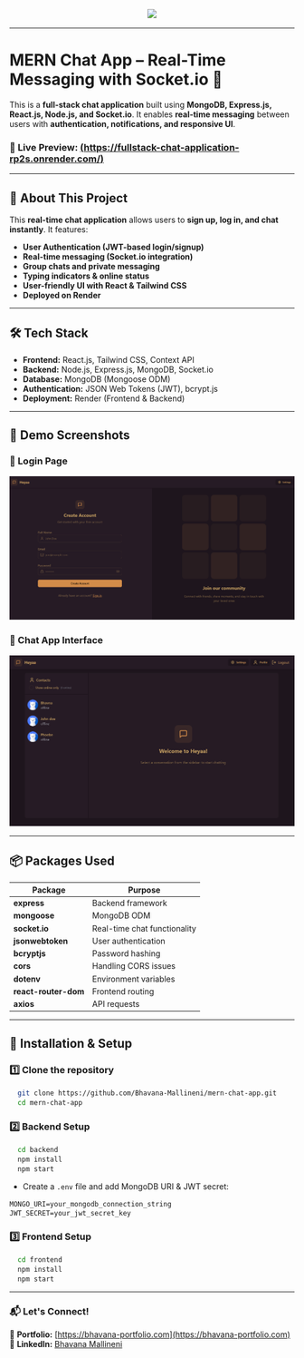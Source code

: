 <p align="center" width="100%">
    <img height="100" src="https://github.com/Bhavana-Mallineni/your-logo.svg">
</p>

---

# **MERN Chat App – Real-Time Messaging with Socket.io 🚀**

This is a **full-stack chat application** built using **MongoDB, Express.js, React.js, Node.js, and Socket.io**. It enables **real-time messaging** between users with **authentication, notifications, and responsive UI**.

### **🔗 Live Preview:** [(https://fullstack-chat-application-rp2s.onrender.com/)]((https://fullstack-chat-application-rp2s.onrender.com/))

---

## **📌 About This Project**
This **real-time chat application** allows users to **sign up, log in, and chat instantly**. It features:
- **User Authentication (JWT-based login/signup)**
- **Real-time messaging (Socket.io integration)**
- **Group chats and private messaging**
- **Typing indicators & online status**
- **User-friendly UI with React & Tailwind CSS**
- **Deployed on Render**

---

## **🛠 Tech Stack**
- **Frontend:** React.js, Tailwind CSS, Context API
- **Backend:** Node.js, Express.js, MongoDB, Socket.io
- **Database:** MongoDB (Mongoose ODM)
- **Authentication:** JSON Web Tokens (JWT), bcrypt.js
- **Deployment:** Render (Frontend & Backend)

---

## **📸 Demo Screenshots**
### **🔑 Login Page**
![Login Page](./screenshots/login.png)

### **💬 Chat App Interface**
![Chat App](./screenshots/chat-app.png)

---

## **📦 Packages Used**
| Package | Purpose |
|---------|---------|
| **express** | Backend framework |
| **mongoose** | MongoDB ODM |
| **socket.io** | Real-time chat functionality |
| **jsonwebtoken** | User authentication |
| **bcryptjs** | Password hashing |
| **cors** | Handling CORS issues |
| **dotenv** | Environment variables |
| **react-router-dom** | Frontend routing |
| **axios** | API requests |

---

## **🚀 Installation & Setup**
### **1️⃣ Clone the repository**
```bash
  git clone https://github.com/Bhavana-Mallineni/mern-chat-app.git
  cd mern-chat-app
```

### **2️⃣ Backend Setup**
```bash
  cd backend
  npm install
  npm start
```
- Create a `.env` file and add MongoDB URI & JWT secret:
```
MONGO_URI=your_mongodb_connection_string
JWT_SECRET=your_jwt_secret_key
```

### **3️⃣ Frontend Setup**
```bash
  cd frontend
  npm install
  npm start
```

---

### **📬 Let's Connect!**
🔗 **Portfolio:** [https://bhavana-portfolio.com](https://bhavana-portfolio.com)  
🔗 **LinkedIn:** [Bhavana Mallineni](https://www.linkedin.com/in/bhavana-mallineni-640184210/)

